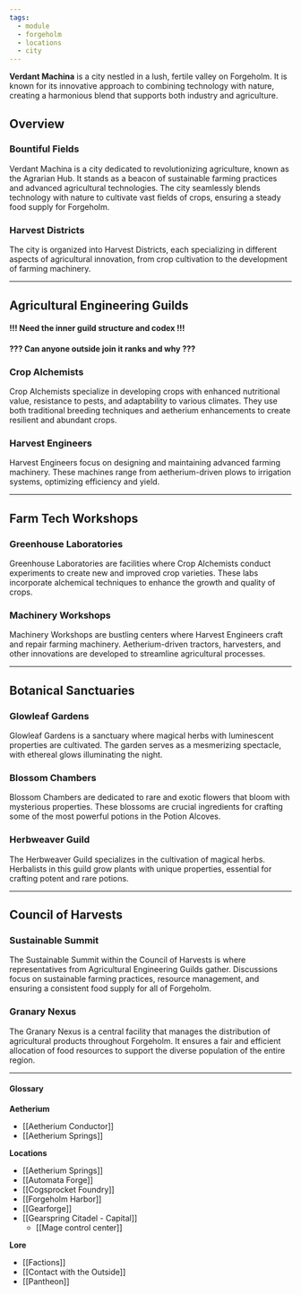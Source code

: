 ```yaml
---
tags:
  - module
  - forgeholm
  - locations
  - city
---
```

**Verdant Machina** is a city nestled in a lush, fertile valley on Forgeholm. It is known for its innovative approach to combining technology with nature, creating a harmonious blend that supports both industry and agriculture.

## Overview
### Bountiful Fields
Verdant Machina is a city dedicated to revolutionizing agriculture, known as the Agrarian Hub. It stands as a beacon of sustainable farming practices and advanced agricultural technologies. The city seamlessly blends technology with nature to cultivate vast fields of crops, ensuring a steady food supply for Forgeholm.
### Harvest Districts
The city is organized into Harvest Districts, each specializing in different aspects of agricultural innovation, from crop cultivation to the development of farming machinery.

---
## Agricultural Engineering Guilds
#### !!! Need the inner guild structure and codex !!!
#### ??? Can anyone outside join it ranks and why ???
### Crop Alchemists
Crop Alchemists specialize in developing crops with enhanced nutritional value, resistance to pests, and adaptability to various climates. They use both traditional breeding techniques and aetherium enhancements to create resilient and abundant crops.
### Harvest Engineers
Harvest Engineers focus on designing and maintaining advanced farming machinery. These machines range from aetherium-driven plows to irrigation systems, optimizing efficiency and yield.

---
## Farm Tech Workshops
### Greenhouse Laboratories
Greenhouse Laboratories are facilities where Crop Alchemists conduct experiments to create new and improved crop varieties. These labs incorporate alchemical techniques to enhance the growth and quality of crops.
### Machinery Workshops
Machinery Workshops are bustling centers where Harvest Engineers craft and repair farming machinery. Aetherium-driven tractors, harvesters, and other innovations are developed to streamline agricultural processes.

---
## Botanical Sanctuaries
### Glowleaf Gardens
Glowleaf Gardens is a sanctuary where magical herbs with luminescent properties are cultivated. The garden serves as a mesmerizing spectacle, with ethereal glows illuminating the night.
### Blossom Chambers
Blossom Chambers are dedicated to rare and exotic flowers that bloom with mysterious properties. These blossoms are crucial ingredients for crafting some of the most powerful potions in the Potion Alcoves.
### Herbweaver Guild
The Herbweaver Guild specializes in the cultivation of magical herbs. Herbalists in this guild grow plants with unique properties, essential for crafting potent and rare potions.

---
## Council of Harvests
### Sustainable Summit
The Sustainable Summit within the Council of Harvests is where representatives from Agricultural Engineering Guilds gather. Discussions focus on sustainable farming practices, resource management, and ensuring a consistent food supply for all of Forgeholm.
### Granary Nexus
The Granary Nexus is a central facility that manages the distribution of agricultural products throughout Forgeholm. It ensures a fair and efficient allocation of food resources to support the diverse population of the entire region.

---
#### Glossary
**Aetherium**
- [[Aetherium Conductor]]
- [[Aetherium Springs]]

**Locations**
 - [[Aetherium Springs]]
 - [[Automata Forge]]
 - [[Cogsprocket Foundry]]
 - [[Forgeholm Harbor]]
 - [[Gearforge]]
 - [[Gearspring Citadel - Capital]]
	 - [[Mage control center]]

**Lore**
- [[Factions]]
- [[Contact with the Outside]]
- [[Pantheon]]